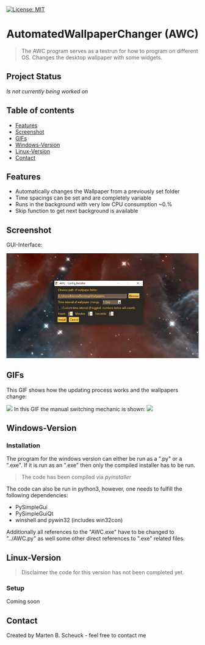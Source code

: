 [![License: MIT](https://img.shields.io/badge/License-MIT-yellow.svg)](https://opensource.org/licenses/MIT)

# AutomatedWallpaperChanger (AWC)
> The AWC program serves as a testrun for how to program on different OS.
> Changes the desktop wallpaper with some widgets.

## Project Status
_Is not currently being worked on_

## Table of contents
* [Features](#Features)
* [Screenshot](#Screenshot)
* [GIFs](#GIFs)
* [Windows-Version](#Windows-Version)
* [Linux-Version](#Linux-Version)
* [Contact](#Contact)

## Features
* Automatically changes the Wallpaper from a previously set folder
* Time spacings can be set and are completely variable
* Runs in the background with very low CPU consumption ~0.%
* Skip function to get next background is available

## Screenshot
GUI-Interface:

![AWC_GUI](./img/AWC_gui.png)

## GIFs
This GIF shows how the updating process works and the wallpapers change:

<img src="./img/UpdatingAWC.gif" width="800">
In this GIF the manual switching mechanic is shown:

<img src="./img/SwitchingWallpaper.gif" width="800">

## Windows-Version

### Installation
The program for the windows version can either be run as a ".py" or a ".exe".
If it is run as an ".exe" then only the compiled installer has to be run.

>The code has been compiled via _pyinstaller_

The code can also be run in python3, however, one needs to fulfill the following dependencies:

* PySimpleGui
* PySimpleGuiQt
* winshell and pywin32 (includes win32con)

Additionally all references to the "AWC.exe" have to be changed to "../AWC.py" as well some other
direct references to ".exe" related files.

## Linux-Version
>Disclaimer the code for this version has not been completed yet.

### Setup
Coming soon

## Contact
Created by Marten B. Scheuck - feel free to contact me
